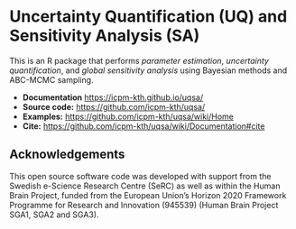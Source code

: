 # Uncertainty Quantification (UQ) and Sensitivity Analysis (SA)

This is an R package that performs *parameter estimation*,
*uncertainty quantification*, and *global sensitivity analysis* using
Bayesian methods and ABC-MCMC sampling.

* **Documentation** https://icpm-kth.github.io/uqsa/
* **Source code:** https://github.com/icpm-kth/uqsa/
* **Examples:** https://github.com/icpm-kth/uqsa/wiki/Home
* **Cite:** https://github.com/icpm-kth/uqsa/wiki/Documentation#cite

## Acknowledgements

This open source software code was developed with support from the Swedish e-Science Research Centre (SeRC) as well as within the Human Brain Project, funded from the European Union’s Horizon 2020 Framework Programme for Research and Innovation (945539) (Human Brain Project SGA1, SGA2 and SGA3).

